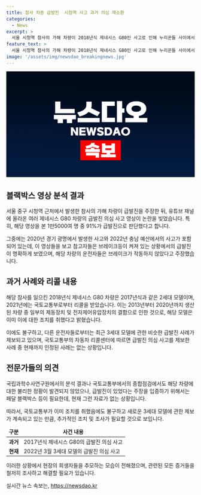 ```yaml
---
title: 참사 차종 급발진  시청역 사고 과거 의심 재소환
categories:
  - News
excerpt: >
  서울 시청역 참사의 가해 차량이 2018년식 제네시스 G80인 사고로 인해 누리꾼들 사이에서 급발진 의심이 높아졌다. 한문철TV의 유튜브 채널에는 2개의 G80 급발진 의심 사고 영상이 인기를 끌고 있으며, 이에 대한 누리꾼들의 의견 조사 결과 91%가 급발진으로 보인다고 응답했다. 추가로 2021년 리콜 명령을 받은 모델이었지만 해당 차량은 문제 부품을 교체했고 정기 점검에서 양호한 평가를 받았으며, 국과수의 분석에서도 불리한 정황이 없었지만 여전히 운전자의 입증이 어렵다는 전문가들의 의견이 나오고 있다.
feature_text: >
  서울 시청역 참사의 가해 차량이 2018년식 제네시스 G80인 사고로 인해 누리꾼들 사이에서 급발진 의심이 높아졌다. 한문철TV의 유튜브 채널에는 2개의 G80 급발진 의심 사고 영상이 인기를 끌고 있으며, 이에 대한 누리꾼들의 의견 조사 결과 91%가 급발진으로 보인다고 응답했다. 추가로 2021년 리콜 명령을 받은 모델이었지만 해당 차량은 문제 부품을 교체했고 정기 점검에서 양호한 평가를 받았으며, 국과수의 분석에서도 불리한 정황이 없었지만 여전히 운전자의 입증이 어렵다는 전문가들의 의견이 나오고 있다.
image: '/assets/img/newsdao_breakingnews.jpg'
---
```


<p><img src="/assets/img/newsdao_breakingnews.jpg" alt="ontimetimes 속보" /></p>

<h2 data-ke-size="size26">블랙박스 영상 분석 결과</h2>

<p data-ke-size="size16">서울 중구 시청역 근처에서 발생한 참사의 가해 차량이 급발진을 주장한 뒤, 유튜브 채널에 올라온 여러 제네시스 G80 차량의 급발진 의심 사고 영상이 논란을 빚었습니다. 특히, 해당 영상을 본 1만5000여 명 중 91%가 급발진으로 판단했다고 합니다.</p>

<p data-ke-size="size16">그중에는 2020년 경기 광명에서 발생한 사고와 2022년 충남 예산에서의 사고가 포함되어 있는데, 이 영상들을 보고 참고자들은 브레이크등이 켜져 있는 상황에서의 급발진이 명확하게 보였으며, 해당 차량의 운전자들은 브레이크가 작동하지 않았다고 주장했습니다.</p>

<h2 data-ke-size="size26">과거 사례와 리콜 내용</h2>

<p data-ke-size="size16">해당 참사를 일으킨 2018년식 제네시스 G80 차량은 2017년식과 같은 2세대 모델이며, 2021년에는 국토교통부로부터 리콜을 받았습니다. 이는 2013년부터 2020년까지 생산된 차량 중 일부의 제동장치 및 전자제어유압장치의 결함으로 인한 것으로, 해당 모델은 이미 이에 대한 조치를 취했다고 밝혔습니다.</p>

<p data-ke-size="size16">이에도 불구하고, 다른 운전자들로부터는 최근 3세대 모델에 관한 비슷한 급발진 사례가 제보되고 있으며, 국토교통부의 자동차 리콜센터에 따르면 급발진 의심 사고를 제보한 사례 중 현재까지 인정된 사례는 없는 상황입니다.</p>

<h2 data-ke-size="size26">전문가들의 의견</h2>

<p data-ke-size="size16">국립과학수사연구원에서의 분석 결과나 국토교통부에서의 종합점검에서도 해당 차량에 대한 불리한 정황이 발견되지 않았으나, 급발진이 있었다는 주장을 입증하기 위해서는 페달 블랙박스 등이 필요한데, 현재 그런 자료가 없는 상황입니다.</p>

<p data-ke-size="size16">따라서, 국토교통부가 이미 조치를 취했음에도 불구하고 새로운 3세대 모델에 관한 제보가 계속되고 있는 만큼, 추가적인 조치 및 조사가 필요할 것으로 보입니다.</p>

<table>
    <thead>
        <tr>
            <td style="text-align: center; height: 17px;"><b>구분</b></td>
            <td style="text-align: center; height: 17px;"><b>사건 내용</b></td>
        </tr>
    </thead>
    <tbody>
        <tr>
            <td style="text-align: center; height: 17px;"><b>과거</b></td>
            <td>2017년식 제네시스 G80의 급발진 의심 사고</td>
        </tr>
        <tr>
            <td style="text-align: center; height: 17px;"><b>현재</b></td>
            <td>2022년 3월 3세대 모델의 급발진 의심 사고</td>
        </tr>
    </tbody>
</table>

<p data-ke-size="size16">이러한 상황에서 현장의 희생자들을 추모하는 모습이 전해졌으며, 관련된 모든 증거들을 철저히 조사하고 해결할 필요가 있습니다.</p>
실시간 뉴스 속보는, <a href="https://newsdao.kr" rel="dofollow">https://newsdao.kr</a>


